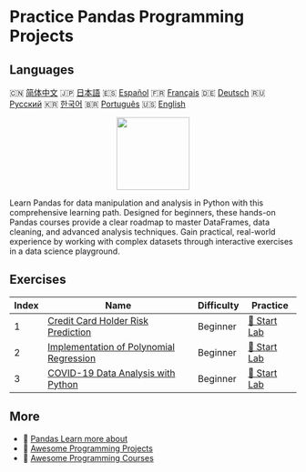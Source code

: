 # Practice Pandas Programming Projects

## Languages

🇨🇳 [简体中文](README_zh.md) 🇯🇵 [日本語](README_ja.md) 🇪🇸 [Español](README_es.md) 🇫🇷 [Français](README_fr.md) 🇩🇪 [Deutsch](README_de.md) 🇷🇺 [Русский](README_ru.md) 🇰🇷 [한국어](README_ko.md) 🇧🇷 [Português](README_pt.md) 🇺🇸 [English](README.md) 

<div align="center">
<img width="128px" src="https://file.labex.io/path/qhqKKAjZr3K5.png">
</div>

Learn Pandas for data manipulation and analysis in Python with this comprehensive learning path. Designed for beginners, these hands-on Pandas courses provide a clear roadmap to master DataFrames, data cleaning, and advanced analysis techniques. Gain practical, real-world experience by working with complex datasets through interactive exercises in a data science playground.

## Exercises

|   Index | Name                                                                                                                             | Difficulty   | Practice                                                                                              |
|---------|----------------------------------------------------------------------------------------------------------------------------------|--------------|-------------------------------------------------------------------------------------------------------|
|       1 | [Credit Card Holder Risk Prediction](https://labex.io/courses/project-credit-card-holder-risk-prediction)                        | Beginner     | [🚀 Start Lab](https://labex.io/courses/project-credit-card-holder-risk-prediction)                   |
|       2 | [Implementation of Polynomial Regression](https://labex.io/courses/project-polynomial-regression-implementation-and-application) | Beginner     | [🚀 Start Lab](https://labex.io/courses/project-polynomial-regression-implementation-and-application) |
|       3 | [COVID-19 Data Analysis with Python](https://labex.io/courses/project-covid-19-data-statistics)                                  | Beginner     | [🚀 Start Lab](https://labex.io/courses/project-covid-19-data-statistics)                             |

## More

- 🔗 [Pandas Learn more about](https://labex.io/skilltrees/pandas)
- 🔗 [Awesome Programming Projects](https://github.com/labex-labs/awesome-programming-projects)
- 🔗 [Awesome Programming Courses](https://github.com/labex-labs/awesome-programming-courses)

